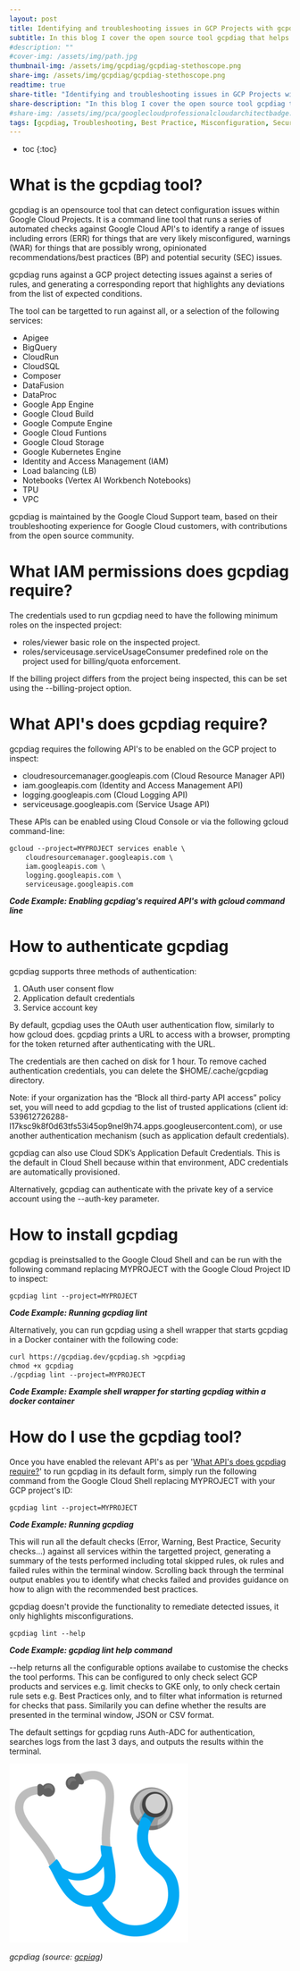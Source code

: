 ```yaml
---
layout: post
title: Identifying and troubleshooting issues in GCP Projects with gcpdiag.
subtitle: In this blog I cover the open source tool gcpdiag that helps identify misconfigurations and best practices across a range of Google Cloud offerings including GCE, GKE, BiqQuery, GCS...
#description: ""
#cover-img: /assets/img/path.jpg
thumbnail-img: /assets/img/gcpdiag/gcpdiag-stethoscope.png
share-img: /assets/img/gcpdiag/gcpdiag-stethoscope.png
readtime: true
share-title: "Identifying and troubleshooting issues in GCP Projects with gcpdiag"
share-description: "In this blog I cover the open source tool gcpdiag that helps identify misconfigurations and best practices across a range of Google Cloud offerings including GCE, GKE, BiqQuery, GCS..."
#share-img: /assets/img/pca/googlecloudprofessionalcloudarchitectbadge.png
tags: [gcpdiag, Troubleshooting, Best Practice, Misconfiguration, Security]
---
```


* toc
{:toc}

# What is the gcpdiag tool?
gcpdiag is an opensource tool that can detect configuration issues within Google Cloud Projects. It is a command line tool that runs a series of automated checks against Google Cloud API's to identify a range of issues including errors (ERR) for things that are very likely misconfigured, warnings (WAR) for things that are possibly wrong, opinionated recommendations/best practices (BP) and potential security (SEC) issues. 

gcpdiag runs against a GCP project detecting issues against a series of rules, and generating a corresponding report that highlights any deviations from the list of expected conditions.

The tool can be targetted to run against all, or a selection of the following services:

- Apigee
- BigQuery
- CloudRun
- CloudSQL
- Composer
- DataFusion
- DataProc
- Google App Engine
- Google Cloud Build
- Google Compute Engine
- Google Cloud Funtions
- Google Cloud Storage
- Google Kubernetes Engine
- Identity and Access Management (IAM)
- Load balancing (LB)
- Notebooks (Vertex AI Workbench Notebooks)
- TPU
- VPC

gcpdiag is maintained by the Google Cloud Support team, based on their troubleshooting experience for Google Cloud customers, with contributions from the open source community.

# What IAM permissions does gcpdiag require?
The credentials used to run gcpdiag need to have the following minimum roles on the inspected project:

- roles/viewer basic role on the inspected project.
- roles/serviceusage.serviceUsageConsumer predefined role on the project used for billing/quota enforcement.

If the billing project differs from the project being inspected, this can be set using the --billing-project option.

# What API's does gcpdiag require?
gcpdiag requires the following API's to be enabled on the GCP project to inspect:

- cloudresourcemanager.googleapis.com (Cloud Resource Manager API)
- iam.googleapis.com (Identity and Access Management API)
- logging.googleapis.com (Cloud Logging API)
- serviceusage.googleapis.com (Service Usage API)

These APIs can be enabled using Cloud Console or via the following gcloud command-line:

```
gcloud --project=MYPROJECT services enable \
    cloudresourcemanager.googleapis.com \
    iam.googleapis.com \
    logging.googleapis.com \
    serviceusage.googleapis.com
```
***Code Example: Enabling gcpdiag's required API's with gcloud command line***

# How to authenticate gcpdiag
gcpdiag supports three methods of authentication:

1.  OAuth user consent flow
2.  Application default credentials
3.  Service account key

By default, gcpdiag uses the OAuth user authentication flow, similarly to how gcloud does. gcpdiag prints a URL to access with a browser, prompting for the token returned after authenticating with the URL.

The credentials are then cached on disk for 1 hour. To remove cached authentication credentials, you can delete the $HOME/.cache/gcpdiag directory.

Note: if your organization has the “Block all third-party API access” policy set, you will need to add gcpdiag to the list of trusted applications (client id: 539612726288-l17ksc9k8f0d63tfs53i45op9nel9h74.apps.googleusercontent.com), or use another authentication mechanism (such as application default credentials).

gcpdiag can also use Cloud SDK’s Application Default Credentials. This is the default in Cloud Shell because within that environment, ADC credentials are automatically provisioned.

Alternatively, gcpdiag can authenticate with the private key of a service account using the --auth-key parameter.


# How to install gcpdiag
gcpdiag is preinstsalled to the Google Cloud Shell and can be run with the following command replacing MYPROJECT with the Google Cloud Project ID to inspect:

```
gcpdiag lint --project=MYPROJECT
```
***Code Example: Running gcpdiag lint***

Alternatively, you can run gcpdiag using a shell wrapper that starts gcpdiag in a Docker container with the following code:

```
curl https://gcpdiag.dev/gcpdiag.sh >gcpdiag
chmod +x gcpdiag
./gcpdiag lint --project=MYPROJECT
```
***Code Example: Example shell wrapper for starting gcpdiag within a docker container***

# How do I use the gcpdiag tool?

Once you have enabled the relevant API's as per '[What API's does gcpdiag require?](/gcpdiag#what-apis-does-gcpdiag-require)' to run gcpdiag in its default form, simply run the following command from the Google Cloud Shell replacing MYPROJECT with your GCP project's ID:

```
gcpdiag lint --project=MYPROJECT
```
***Code Example: Running gcpdiag***

This will run all the default checks (Error, Warning, Best Practice, Security checks...) against all services within the targetted project, generating a summary of the tests performed including total skipped rules, ok rules and failed rules within the terminal window. Scrolling back through the terminal output enables you to identify what checks failed and provides guidance on how to align with the recommended best practices. 

gcpdiag doesn't provide the functionality to remediate detected issues, it only highlights misconfigurations.

```
gcpdiag lint --help
```
***Code Example: gcpdiag lint help command***

--help returns all the configurable options availabe to customise the checks the tool performs. This can be configured to only check select GCP products and services e.g. limit checks to GKE only, to only check certain rule sets e.g. Best Practices only, and to filter what information is returned for checks that pass. Similarily you can define whether the results are presented in the terminal window, JSON or CSV format.

The default settings for gcpdiag runs Auth-ADC for authentication, searches logs from the last 3 days, and outputs the results within the terminal.

![gcpdiag Open Source Tool](/assets/img/gcpdiag/gcpdiag-stethoscope.png "gcpiag Open Source Tool")
 
*gcpdiag (source: [gcpiag](https://gcpdiag.dev))*
